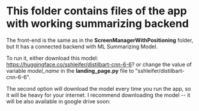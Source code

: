 # This folder contains files of the app with working summarizing backend

The front-end is the same as in the <strong>ScreenManagerWithPositioning</strong> folder, but It has a connected backend with ML Summarizing Model.

To run it, either download this model: https://huggingface.co/sshleifer/distilbart-cnn-6-6?
or change the value of variable <i>model_name</i> in the <strong>landing_page.py</strong> file to "sshleifer/distilbart-cnn-6-6".

The second option will download the model every time you run the app, so it will be heavy for your internet. I recommend downloading the model -- it will be also available in google drive soon:
